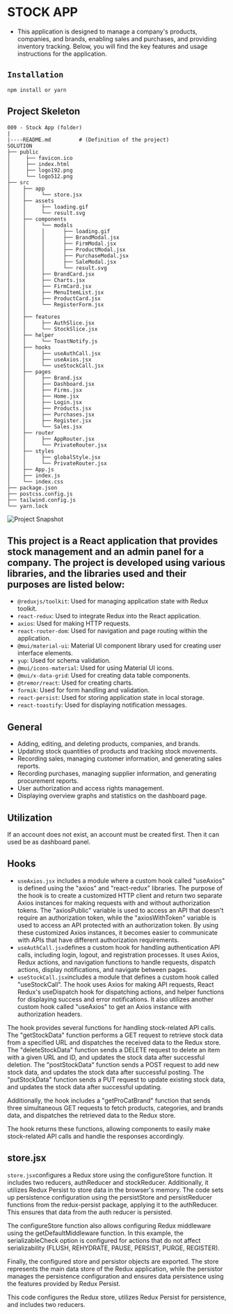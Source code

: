 # STOCK APP

- This application is designed to manage a company's products, companies, and brands, enabling sales and purchases, and providing inventory tracking. Below, you will find the key features and usage instructions for the application.

## `Installation`

```
npm install or yarn
```


## Project Skeleton

```
009 - Stock App (folder)
|
|----README.md         # (Definition of the project)
SOLUTION
├── public
│     ├── favicon.ico
│     ├── index.html
│     ├── logo192.png
│     └── logo512.png
├── src
│    ├── app
│    │     └── store.jsx
│    ├── assets
│    │     ├── loading.gif
│    │     └── result.svg
│    ├── components
│    │     └── modals
│    │     │      ├── loading.gif
│    │     │      ├── BrandModal.jsx
│    │     │      ├── FirmModal.jsx
│    │     │      ├── ProductModal.jsx
│    │     │      ├── PurchaseModal.jsx
│    │     │      ├── SaleModal.jsx
│    │     │      └── result.svg
│    │     ├── BrandCard.jsx
│    │     ├── Charts.jsx
│    │     ├── FirmCard.jsx
│    │     ├── MenuItemList.jsx
│    │     ├── ProductCard.jsx
│    │     └── RegisterForm.jsx
│    │     
│    ├── features
│    │     ├── AuthSlice.jsx
│    │     └── StockSlice.jsx
│    ├── helper
│    │     └── ToastNotify.js
│    ├── hooks
│    │     ├── useAuthCall.jsx
│    │     ├── useAxios.jsx
│    │     └── useStockCall.jsx
│    ├── pages
│    │     ├── Brand.jsx
│    │     ├── Dashboard.jsx
│    │     ├── Firms.jsx
│    │     ├── Home.jsx
│    │     ├── Login.jsx
│    │     ├── Products.jsx
│    │     ├── Purchases.jsx
│    │     ├── Register.jsx
│    │     └── Sales.jsx
│    ├── router
│    │     ├── AppRouter.jsx
│    │     └── PrivateRouter.jsx
│    ├── styles
│    │     ├── globalStyle.jsx
│    │     └── PrivateRouter.jsx
│    ├── App.js
│    ├── index.js
│    └── index.css
├── package.json
├── postcss.config.js
├── tailwind.config.js
└── yarn.lock
```

![Project Snapshot](StockApp.gif)

## This project is a React application that provides stock management and an admin panel for a company. The project is developed using various libraries, and the libraries used and their purposes are listed below:

- `@reduxjs/toolkit`: Used for managing application state with Redux toolkit.
- `react-redux`: Used to integrate Redux into the React application.
- `axios`: Used for making HTTP requests.
- `react-router-dom`: Used for navigation and page routing within the application.
- `@mui/material-ui`: Material UI component library used for creating user interface elements.
- `yup`: Used for schema validation.
- `@mui/icons-material`: Used for using Material UI icons.
- `@mui/x-data-grid`: Used for creating data table components.
- `@tremor/react`: Used for creating charts.
- `formik`: Used for form handling and validation.
- `react-persist`: Used for storing application state in local storage.
- `react-toastify`: Used for displaying notification messages.

## General

- Adding, editing, and deleting products, companies, and brands.
- Updating stock quantities of products and tracking stock movements.
- Recording sales, managing customer information, and generating sales reports.
- Recording purchases, managing supplier information, and generating procurement reports.
- User authorization and access rights management.
- Displaying overview graphs and statistics on the dashboard page.


## Utilization

If an account does not exist, an account must be created first. Then it can used be as dashboard panel.
## Hooks

- `useAxios.jsx` includes a module where a custom hook called "useAxios" is defined using the "axios" and "react-redux" libraries. The purpose of the hook is to create a customized HTTP client and return two separate Axios instances for making requests with and without authorization tokens. The "axiosPublic" variable is used to access an API that doesn't require an authorization token, while the "axiosWithToken" variable is used to access an API protected with an authorization token. By using these customized Axios instances, it becomes easier to communicate with APIs that have different authorization requirements. 
- `useAuthCall.jsx`defines a custom hook for handling authentication API calls, including login, logout, and registration processes. It uses Axios, Redux actions, and navigation functions to handle requests, dispatch actions, display notifications, and navigate between pages.
- `useStockCall.jsx`includes a module that defines a custom hook called "useStockCall". The hook uses Axios for making API requests, React Redux's useDispatch hook for dispatching actions, and helper functions for displaying success and error notifications. It also utilizes another custom hook called "useAxios" to get an Axios instance with authorization headers.

The hook provides several functions for handling stock-related API calls. The "getStockData" function performs a GET request to retrieve stock data from a specified URL and dispatches the received data to the Redux store. The "deleteStockData" function sends a DELETE request to delete an item with a given URL and ID, and updates the stock data after successful deletion. The "postStockData" function sends a POST request to add new stock data, and updates the stock data after successful posting. The "putStockData" function sends a PUT request to update existing stock data, and updates the stock data after successful updating.

Additionally, the hook includes a "getProCatBrand" function that sends three simultaneous GET requests to fetch products, categories, and brands data, and dispatches the retrieved data to the Redux store.

The hook returns these functions, allowing components to easily make stock-related API calls and handle the responses accordingly.


## store.jsx

`store.jsx`configures a Redux store using the configureStore function. It includes two reducers, authReducer and stockReducer. Additionally, it utilizes Redux Persist to store data in the browser's memory. The code sets up persistence configuration using the persistStore and persistReducer functions from the redux-persist package, applying it to the authReducer. This ensures that data from the auth reducer is persisted.

The configureStore function also allows configuring Redux middleware using the getDefaultMiddleware function. In this example, the serializableCheck option is configured for actions that do not affect serializability (FLUSH, REHYDRATE, PAUSE, PERSIST, PURGE, REGISTER).

Finally, the configured store and persistor objects are exported. The store represents the main data store of the Redux application, while the persistor manages the persistence configuration and ensures data persistence using the features provided by Redux Persist.

This code configures the Redux store, utilizes Redux Persist for persistence, and includes two reducers.
